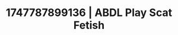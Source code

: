 ---
categories:
- Softcore surrealism
- Volleyball
- Choking kink
- Neon-lit seduction
- Mask kink
image: /assets/images/1747787899136.jpg
layout: post
seo:
  description: Featured content with exclusive ABDL Play, Scat Fetish. HD images available.
  keywords: ABDL Play, Scat Fetish
  og_image: /assets/images/1747787899136.jpg
  schema_type: VisualArtwork
tags:
- '#1747787899136'
- ABDL Play
- Scat Fetish
title: 1747787899136 | ABDL Play Scat Fetish
---